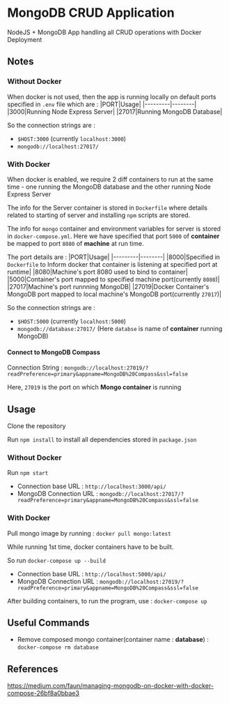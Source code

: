 # MongoDB CRUD Application 

NodeJS + MongoDB App handling all CRUD operations with Docker Deployment

## Notes 

### Without Docker 

When docker is not used, then the app is running locally on default ports specified in `.env` file which are : 
|PORT|Usage|
|---------|--------|
|3000|Running Node Express Server|
|27017|Running MongoDB Database|

So the connection strings are : 
 * `$HOST:3000` (currently `localhost:3000`)
 * `mongodb://localhost:27017/` 

### With Docker

When docker is enabled, we require 2 diff containers to run at the same time - one running the MongoDB database and the other running Node Express Server

The info for the Server container is stored in `Dockerfile` where details related to starting of server and installing `npm` scripts are stored.

The info for `mongo` container and environment variables for server is stored in `docker-compose.yml`. Here we have specified that port `5000` of <b>container</b> be mapped to port `8080` of <b>machine</b> at run time.

The port details are : 
|PORT|Usage|
|---------|--------|
|8000|Specified in `Dockerfile` to Inform docker that container is listening at specified port at runtime|
|8080|Machine's port 8080 used to bind to container|
|5000|Container's port mapped to specified machine port(currently `8080`)|
|27017|Machine's port runnning MongoDB|
|27019|Docker Container's MongoDB port mapped to local machine's MongoDB port(currently  `27017`)|

So the connection strings are :
 * `$HOST:5000` (currently `localhost:5000`)
 * `mongodb://database:27017/` (Here `databse` is name of <b>container</b> running MongoDB)

#### Connect to MongoDB Compass

Connection String : `mongodb://localhost:27019/?readPreference=primary&appname=MongoDB%20Compass&ssl=false`

Here, `27019` is the port on which <b>Mongo container</b> is running


## Usage

Clone the repository

Run `npm install` to install all dependencies stored in `package.json`

### Without Docker
Run `npm start`
* Connection base URL : `http://localhost:3000/api/`
* MongoDB Connection URL : `mongodb://localhost:27017/?readPreference=primary&appname=MongoDB%20Compass&ssl=false` 

### With Docker
Pull mongo image by running : `docker pull mongo:latest`

While running 1st time, docker containers have to be built. 

So run `docker-compose up --build`
* Connection base URL : `http://localhost:5000/api/`
* MongoDB Connection URL : `mongodb://localhost:27019/?readPreference=primary&appname=MongoDB%20Compass&ssl=false`

After building containers, to run the program, use : 
`docker-compose up`

## Useful Commands

* Remove composed mongo container(container name : <b>database</b>) : `docker-compose rm database`

## References
https://medium.com/faun/managing-mongodb-on-docker-with-docker-compose-26bf8a0bbae3
